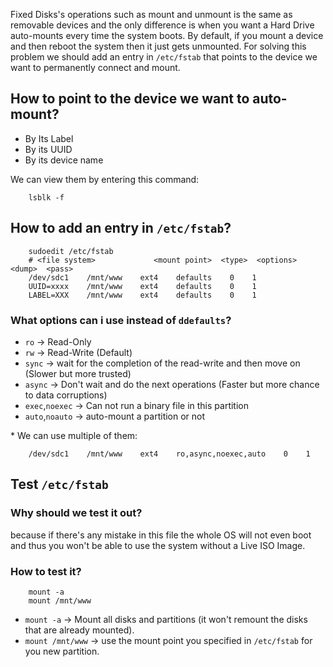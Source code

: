 Fixed Disks's operations such as mount and unmount is the same as removable devices and the only difference is when 
you want a Hard Drive auto-mounts every time the system boots. By default, if you mount a device and then reboot the system
then it just gets unmounted. For solving this problem we should add an entry in `/etc/fstab` that points to the device we 
want to permanently connect and mount.

## How to point to the device we want to auto-mount?
- By Its Label
- By its UUID
- By its device name

We can view them by entering this command:
```
	lsblk -f
```

## How to add an entry in `/etc/fstab`?

```
	sudoedit /etc/fstab
	# <file system>             <mount point>  <type>  <options>  <dump>  <pass>
	/dev/sdc1    /mnt/www    ext4    defaults    0    1
	UUID=xxxx    /mnt/www    ext4    defaults    0    1
	LABEL=XXX    /mnt/www    ext4    defaults    0    1
```

### What options can i use instead of `ddefaults`?

- `ro` -> Read-Only 
- `rw` -> Read-Write (Default)
- `sync` -> wait for the completion of the read-write and then move on (Slower but more trusted)
- `async` -> Don't wait and do the next operations (Faster but more chance to data corruptions)
- `exec`,`noexec` -> Can not run a binary file in this partition
- `auto`,`noauto` -> auto-mount a partition or not

\* We can use multiple of them:
```
	/dev/sdc1    /mnt/www    ext4    ro,async,noexec,auto    0    1
```

## Test `/etc/fstab`
### Why should we test it out? 

because if there's any mistake in this file the whole OS will not even boot and 
thus you won't be able to use the system without a Live ISO Image.
### How to test it?

```
	mount -a
	mount /mnt/www
```

- `mount -a` -> Mount all disks and partitions (it won't remount the disks that are already mounted).
- `mount /mnt/www` ->  use the mount point you specified in `/etc/fstab` for you new partition.













